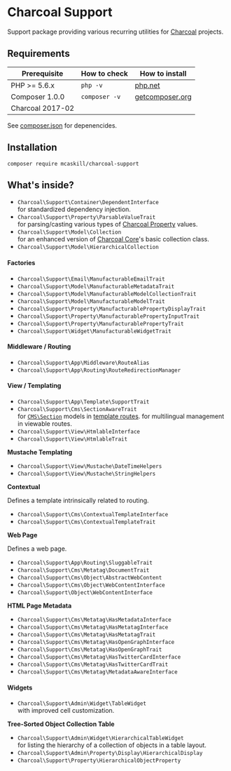 # Charcoal Support

Support package providing various recurring utilities for [Charcoal][charcoal-core] projects.

## Requirements

| Prerequisite     | How to check  | How to install |
| ---------------- | ------------- | -------------- |
| PHP >= 5.6.x     | `php -v`      | [php.net](//php.net/manual/en/install.php)
| Composer 1.0.0   | `composer -v` | [getcomposer.org](//getcomposer.org/)
| Charcoal 2017-02 |               |

See [composer.json](blob/master/composer.json) for depenencides.

## Installation

```shell
composer require mcaskill/charcoal-support
```

## What's inside?

-   `Charcoal\Support\Container\DependentInterface`  
    for standardized dependency injection.
-   `Charcoal\Support\Property\ParsableValueTrait`  
    for parsing/casting various types of [Charcoal Property][charcoal-property] values.
-   `Charcoal\Support\Model\Collection`  
    for an enhanced version of [Charcoal Core][charcoal-core]'s basic collection class.
-   `Charcoal\Support\Model\HierarchicalCollection`

#### Factories

-   `Charcoal\Support\Email\ManufacturableEmailTrait`
-   `Charcoal\Support\Model\ManufacturableMetadataTrait`
-   `Charcoal\Support\Model\ManufacturableModelCollectionTrait`
-   `Charcoal\Support\Model\ManufacturableModelTrait`
-   `Charcoal\Support\Property\ManufacturablePropertyDisplayTrait`
-   `Charcoal\Support\Property\ManufacturablePropertyInputTrait`
-   `Charcoal\Support\Property\ManufacturablePropertyTrait`
-   `Charcoal\Support\Widget\ManufacturableWidgetTrait`

#### Middleware / Routing

-   `Charcoal\Support\App\Middleware\RouteAlias`
-   `Charcoal\Support\App\Routing\RouteRedirectionManager`

#### View / Templating

-   `Charcoal\Support\App\Template\SupportTrait`
-   `Charcoal\Support\Cms\SectionAwareTrait`  
    for [`CMS\Section`][charcoal-cms] models in [template routes][charcoal-app].
    for multilingual management in viewable routes.
-   `Charcoal\Support\View\HtmlableInterface`
-   `Charcoal\Support\View\HtmlableTrait`

**Mustache Templating**

-   `Charcoal\Support\View\Mustache\DateTimeHelpers`
-   `Charcoal\Support\View\Mustache\StringHelpers`

**Contextual**

Defines a template intrinsically related to routing.

-   `Charcoal\Support\Cms\ContextualTemplateInterface`
-   `Charcoal\Support\Cms\ContextualTemplateTrait`

**Web Page**

Defines a web page.

-   `Charcoal\Support\App\Routing\SluggableTrait`
-   `Charcoal\Support\Cms\Metatag\DocumentTrait`
-   `Charcoal\Support\Cms\Object\AbstractWebContent`
-   `Charcoal\Support\Cms\Object\WebContentInterface`
-   `Charcoal\Support\Object\WebContentInterface`

**HTML Page Metadata**

-   `Charcoal\Support\Cms\Metatag\HasMetadataInterface`
-   `Charcoal\Support\Cms\Metatag\HasMetatagInterface`
-   `Charcoal\Support\Cms\Metatag\HasMetatagTrait`
-   `Charcoal\Support\Cms\Metatag\HasOpenGraphInterface`
-   `Charcoal\Support\Cms\Metatag\HasOpenGraphTrait`
-   `Charcoal\Support\Cms\Metatag\HasTwitterCardInterface`
-   `Charcoal\Support\Cms\Metatag\HasTwitterCardTrait`
-   `Charcoal\Support\Cms\Metatag\MetadataAwareInterface`

#### Widgets

-   `Charcoal\Support\Admin\Widget\TableWidget`  
    with improved cell customization.

**Tree-Sorted Object Collection Table**

-   `Charcoal\Support\Admin\Widget\HierarchicalTableWidget`  
    for listing the hierarchy of a collection of objects in a table layout.
-   `Charcoal\Support\Admin\Property\Display\HierarchicalDisplay`  
-   `Charcoal\Support\Property\HierarchicalObjectProperty`  

[charcoal-app]: https://github.com/locomotivemtl/charcoal-app
[charcoal-cms]: https://github.com/locomotivemtl/charcoal-cms
[charcoal-core]: https://github.com/locomotivemtl/charcoal-core
[charcoal-project]: https://github.com/locomotivemtl/charcoal-project-boilerplate
[charcoal-property]: https://github.com/locomotivemtl/charcoal-property
[charcoal-view]: https://github.com/locomotivemtl/charcoal-view
